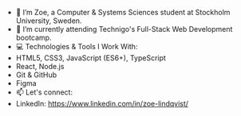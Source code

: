 - 👋 I’m Zoe, a Computer & Systems Sciences student at Stockholm University, Sweden.
- 🌱 I’m currently attending Technigo's Full-Stack Web Development bootcamp. 
- 💻 Technologies & Tools I Work With:
- HTML5, CSS3, JavaScript (ES6+), TypeScript
- React, Node.js
- Git & GitHub
- Figma
- 📫 Let's connect: 
- LinkedIn: https://www.linkedin.com/in/zoe-lindqvist/


<!---
zoe-lindqvist/zoe-lindqvist is a ✨ special ✨ repository because its `README.md` (this file) appears on your GitHub profile.
You can click the Preview link to take a look at your changes.
--->
